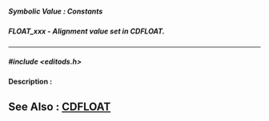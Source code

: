 ##### Symbolic Value : Constants
##### FLOAT_xxx - Alignment value set in CDFLOAT.
---
##### #include <editods.h>
**Description :**

**See Also :**
[CDFLOAT](D:/md_files/CDFLOAT.md)
---
